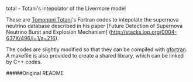 total - Totani's intepolator of the Livermore model

These are [Tomononi Totani](http://tac.astron.s.u-tokyo.ac.jp/~totani/)'s 
Fortran codes to intepolate the supernova neutrino database described in 
his paper [Future Detection of Supernova Neutrino Burst and Explosion Mechanism]
(http://stacks.iop.org/0004-637X/496/i=1/a=216).

The codes are slightly modified so that they can be compiled with
[gfortran](http://gcc.gnu.org/wiki/GFortran).
A makefile is also provided to create a shared library,
which can be linked by C++ codes.

#####Original README
```

```
